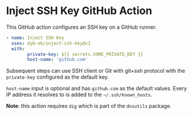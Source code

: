 # Inject SSH Key GitHub Action

This GitHub action configures an SSH key on a GitHub runner.
```yaml
- name: Inject SSH Key
  uses: dym-ok/inject-ssh-key@v1
  with:
        private-key: ${{ secrets.SOME_PRIVATE_KEY }}
        host-name: 'github.com'
```

Subsequent steps can use SSH client or Git with git+ssh protocol with the 
`private-key` configured as the default key.

`host-name` input is optional and has `github.com` as the default values.
Every IP address it resolves to is added to the `~/.ssh/known_hosts`.

**Note**: this action requires `dig` which is part of the `dnsutils` package.
